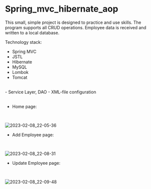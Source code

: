 # Spring_mvc_hibernate_aop

This small, simple project is designed to practice and use skills.
The program supports all CRUD operations. Employee data is received and written to a local database.


Technology stack:
- Spring MVC
- JSTL
- Hibernate 
- MySQL
- Lombok
- Tomcat
<br>
- Service Layer, DAO
- XML-file configuration

<br>
<br>

- Home page:
<br>

![2023-02-08_22-05-36](https://user-images.githubusercontent.com/100590447/217631664-199adfe3-7248-4da1-891d-3a35d67b2d2a.png)

- Add Employee page:
<br>

![2023-02-08_22-08-31](https://user-images.githubusercontent.com/100590447/217628230-23d500a4-45ba-425e-9feb-f4d63b90c7b3.png)

- Update Employee page:
<br>

![2023-02-08_22-09-48](https://user-images.githubusercontent.com/100590447/217628503-26d9bd70-d1fe-462f-b661-481977f81d3b.png)


